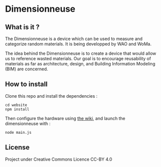 # Dimensionneuse

## What is it ?

The Dimensionneuse is a device which can be used to measure and categorize random materials. 
It is being developped by WAO and WoMa. 

The idea behind the Dimensionneuse is to create a device that would allow us to reference wasted materials. 
Our goal is to encourage reusability of materials as far as architecture, design, and Building Information Modeling (BIM) are concerned.

## How to install

Clone this repo and install the dependencies :

```
cd website
npm install
```

Then configure the hardware using [the wiki](https://github.com/Re-Store/Dimensionneuse/wiki), and launch the dimensionneuse with :

```
node main.js
```

## License

Project under Creative Commons Licence CC-BY 4.0

